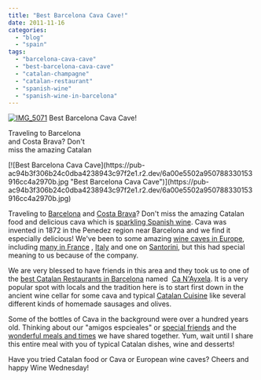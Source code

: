 ```yaml
---
title: "Best Barcelona Cava Cave!"
date: 2011-11-16
categories: 
  - "blog"
  - "spain"
tags: 
  - "barcelona-cava-cave"
  - "best-barcelona-cava-cave"
  - "catalan-champagne"
  - "catalan-restaurant"
  - "spanish-wine"
  - "spanish-wine-in-barcelona"
---
```


[![IMG_5071](https://pub-ac94b3f306b24c0dba4238943c97f2e1.r2.dev/6a00e5502a95078833014e8b605e27970d.jpg "IMG_5071")](https://pub-ac94b3f306b24c0dba4238943c97f2e1.r2.dev/6a00e5502a95078833014e8b605e27970d.jpg) Best Barcelona Cava Cave!  
  
Traveling to Barcelona  
and Costa Brava? Don't  
miss the amazing Catalan

<!--more--> [![Best Barcelona Cava Cave](https://pub-ac94b3f306b24c0dba4238943c97f2e1.r2.dev/6a00e5502a950788330153916cc4a2970b.jpg "Best Barcelona Cava Cave")](https://pub-ac94b3f306b24c0dba4238943c97f2e1.r2.dev/6a00e5502a950788330153916cc4a2970b.jpg)  
  
  
Traveling to [Barcelona](http://soultravelers3new.local/2007/05/bye-bye-barcelo.html "Barcelona") and [Costa Brava](http://soultravelers3new.local/2011/07/costa-brava-and-barcelona.html "Costa Brava")? Don't miss the amazing Catalan food and delicious cava which is [sparkling Spanish wine](http://soultravelers3new.local/2009/12/happy-new-year-nochevieja-from-spain-soultravelers3-review-traditions-grapes-cava-.html "cava sparking spanish wine"). Cava was invented in 1872 in the Penedez region near Barcelona and we find it especially delicious! We've been to some amazing [wine caves in Europe](http://soultravelers3new.local/2008/04/the-heart-of--1.html "wine caves in Europe"), including [many in France](http://soultravelers3new.local/2006/10/route-des-grand.html "wine cellars France") , [Italy](http://soultravelers3new.local/2008/03/ahhhumbria.html "Italy wine") and one on [Santorini](http://soultravelers3new.local/2007/06/santorini-wine.html "Santorini wine"), but this had special meaning to us because of the company.  
  
We are very blessed to have friends in this area and they took us to one of the [best Catalan Restaurants in Barcelona](http://soultravelers3new.local/2011/09/best-catalan-food-in-barcelona.html "best catalan restaurant in Barcelona") named  [Ca N'Ayxela](http://www.restaurantcanayxela.net/ "best catalan food in Barcelona"). It is a very popular spot with locals and the tradition here is to start first down in the ancient wine cellar for some cava and typical [Catalan Cuisine](http://en.wikipedia.org/wiki/Catalan_cuisine "Catalan cusine") like several different kinds of homemade sausages and olives.  
  
Some of the bottles of Cava in the background were over a hundred years old. Thinking about our "amigos espcieales" or [special friends](http://soultravelers3new.local/2011/06/delicious-dinner-in-barcelona.html "special friends") and the [wonderful meals and times](http://soultravelers3new.local/2011/01/how-to-make-paella-in-spain-the-valencia-way-recipe-for-travel-foodie-lovers-of-traditional-food.html "wonderful meals and times like paella") we have shared together. Yum, wait until I share this entire meal with you of typical Catalan dishes, wine and desserts!  
  
Have you tried Catalan food or Cava or European wine caves? Cheers and happy Wine Wednesday!
